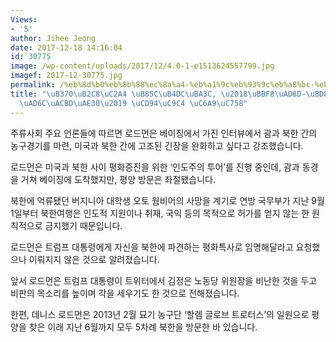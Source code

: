 ```yaml
---
Views:
- '5'
author: Jihee Jeong
date: 2017-12-18 14:16:04
id: 30775
image: /wp-content/uploads/2017/12/4.0-1-e1513624557799.jpg
imagef: 2017-12-30775.jpg
permalink: /%eb%8d%b0%eb%8b%88%ec%8a%a4-%eb%a1%9c%eb%93%9c%eb%a8%bc-%eb%af%b8%ea%b5%ad-%eb%b6%81%ed%95%9c-%eb%86%8d%ea%b5%ac%ea%b2%bd%ea%b8%b0-%ec%b6%94%ec%a7%84-%ec%9a%a9%ec%9d%98/
title: "\uB370\uB2C8\uC2A4 \uB85C\uB4DC\uBA3C, \u2018\uBBF8\uAD6D-\uBD81\uD55C \uB18D\
  \uAD6C\uACBD\uAE30\u2019 \uCD94\uC9C4 \uC6A9\uC758"
---
```


주류사회 주요 언론들에 따르면 로드먼은 베이징에서 가진 인터뷰에서 괌과 북한 간의 농구경기를 마련, 미국과 북한 간에 고조된 긴장을 완화하고 싶다고 강조했습니다.

로드먼은 미국과 북한 사이 평화증진을 위한 ‘인도주의 투어’를 진행 중인데, 괌과 동경을 거쳐 베이징에 도착했지만, 평양 방문은 좌절됐습니다.

북한에 억류됐던 버지니아 대학생 오토 웜비어의 사망을 계기로 연방 국무부가 지난 9월1일부터 북한여행은 인도적 지원이나 취재, 국익 등의 목적으로 허가를 얻지 않는 한 원칙적으로 금지했기 때문입니다.

로드먼은 트럼프 대통령에게 자신을 북한에 파견하는 평화특사로 임명해달라고 요청했으나 이뤄지지 않은 것으로 알려졌습니다.

앞서 로드먼은 트럼프 대통령이 트위터에서 김정은 노동당 위원장을 비난한 것을 두고 비판의 목소리를 높이며 각을 세우기도 한 것으로 전해졌습니다.

한편, 데니스 로드먼은 2013년 2월 묘기 농구단 ‘할렘 글로브 트로터스’의 일원으로 평양을 찾은 이래 지난 6월까지 모두 5차례 북한을 방문한 바 있습니다.
